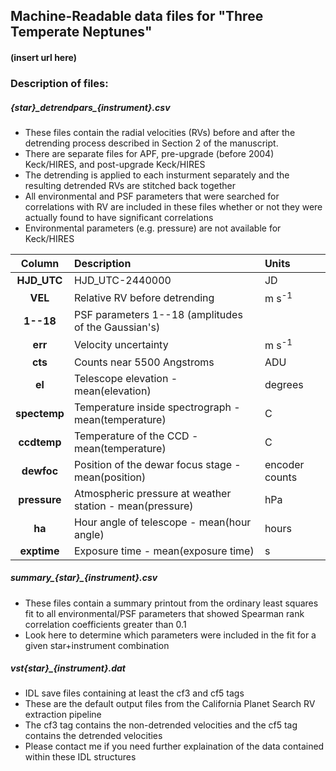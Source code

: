 ## Machine-Readable data files for "Three Temperate Neptunes"
#### (insert url here)

### Description of files:

##### {star}\_detrendpars\_{instrument}.csv
  - These files contain the radial velocities (RVs) before and after the
    detrending process described in Section 2 of the manuscript.
  - There are separate files for APF, pre-upgrade (before 2004) Keck/HIRES,
    and post-upgrade Keck/HIRES
  - The detrending is applied to each insturment separately and the
    resulting detrended RVs are stitched back together
  - All environmental and PSF parameters that were searched for 
    correlations with RV are included in these files whether or
    not they were actually found to have significant correlations
  - Environmental parameters (e.g. pressure) are not available for Keck/HIRES

| **Column** | **Description** | **Units** |
| :---:  | :--- | :--- |
| **HJD_UTC**  | HJD_UTC-2440000 | JD |
| **VEL**  | Relative RV before detrending | m s<sup>-1<sup> |
| **1--18**  | PSF parameters 1--18 (amplitudes of the Gaussian's) |  |
| **err**  | Velocity uncertainty | m s<sup>-1<sup> |
| **cts**  | Counts near 5500 Angstroms | ADU |
| **el**  | Telescope elevation - mean(elevation) | degrees |
| **spectemp**  | Temperature inside spectrograph - mean(temperature) | C |
| **ccdtemp**  | Temperature of the CCD - mean(temperature) | C |
| **dewfoc**  | Position of the dewar focus stage - mean(position) | encoder counts |
| **pressure**  | Atmospheric pressure at weather station - mean(pressure) | hPa |
| **ha** | Hour angle of telescope - mean(hour angle) | hours |
| **exptime** | Exposure time - mean(exposure time)| s |



##### summary\_{star}_{instrument}.csv
  - These files contain a summary printout from the ordinary least squares fit to all environmental/PSF parameters that showed Spearman rank correlation coefficients greater than 0.1
  - Look here to determine which parameters were included in the fit for a given star+instrument combination


##### vst{star}_{instrument}.dat
  - IDL save files containing at least the cf3 and cf5 tags
  - These are the default output files from the California Planet Search RV extraction pipeline
  - The cf3 tag contains the non-detrended velocities and the cf5 tag contains the detrended velocities
  - Please contact me if you need further explaination of the data contained within these IDL structures
